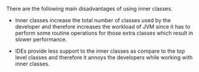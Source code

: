 There are the following main disadvantages of using inner classes.

-   Inner classes increase the total number of classes used by the
developer and therefore increases the workload of JVM since it has
to perform some routine operations for those extra classes which
result in slower performance.

-   IDEs provide less support to the inner classes as compare to the top
level classes and therefore it annoys the developers while working
with inner classes.